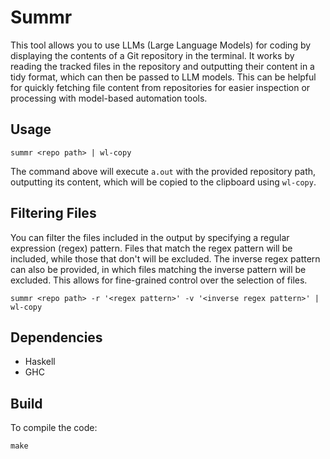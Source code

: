 # Summr

This tool allows you to use LLMs (Large Language Models) for coding by displaying the contents of a Git repository in the terminal. It works by reading the tracked files in the repository and outputting their content in a tidy format, which can then be passed to LLM models. This can be helpful for quickly fetching file content from repositories for easier inspection or processing with model-based automation tools.

## Usage

```
summr <repo path> | wl-copy
```

The command above will execute `a.out` with the provided repository path, outputting its content, which will be copied to the clipboard using `wl-copy`.

## Filtering Files

You can filter the files included in the output by specifying a regular expression (regex) pattern. Files that match the regex pattern will be included, while those that don't will be excluded. The inverse regex pattern can also be provided, in which files matching the inverse pattern will be excluded. This allows for fine-grained control over the selection of files.

```
summr <repo path> -r '<regex pattern>' -v '<inverse regex pattern>' | wl-copy
```

## Dependencies

- Haskell
- GHC

## Build

To compile the code:

```
make
```